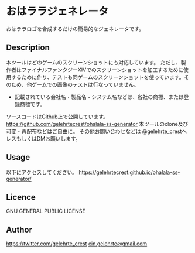 おはララジェネレータ
====

おはララロゴを合成するだけの簡易的なジェネレータです。

## Description
本ツールはどのゲームのスクリーンショットにも対応しています。
ただし、製作者はファイナルファンタジーXIVでのスクリーンショットを加工するために使用するために作り、テストも同ゲームのスクリーンショットを使っています。そのため、他ゲームでの画像のテストは行なっていません。
* 記載されている会社名・製品名・システム名などは、各社の商標、または登録商標です。

ソースコードはGithub上で公開しています。https://github.com/gelehrtecrest/ohalala-ss-generator
本ツールのclone及び可変・再配布などはご自由に。
その他お問い合わせなどは @gelehrte_crestへレスもしくはDMお願いします。

## Usage
以下にアクセスしてください。
<https://gelehrtecrest.github.io/ohalala-ss-generator/>

## Licence
GNU GENERAL PUBLIC LICENSE

## Author
<https://twitter.com/gelehrte_crest>
<ein.gelehrte@gmail.com>
